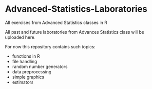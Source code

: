# Advanced-Statistics-Laboratories
All exercises from Advanced Statistics classes in R

All past and future laboratories from Advances Statistics class will be uploaded here.

For now this repository contains such topics:
- functions in R
- file handling
- random number generators
- data preprocessing
- simple graphics
- estimators
